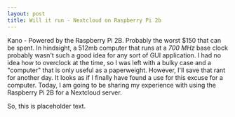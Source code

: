 ```yaml
---
layout: post
title: Will it run - Nextcloud on Raspberry Pi 2b
---
```


Kano - Powered by the Raspberry Pi 2B. Probably the worst $150 that can be spent. In hindsight, a 512mb computer that runs at a *700 MHz* base clock probably wasn't such a good idea for any sort of GUI application. I had no idea how to overclock at the time, so I was left with a bulky case and a "computer" that is only useful as a paperweight. However, I'll save that rant for another day. It looks as if I finally have found a use for this excuse for a computer. Today, I am going to be sharing my experience with using the Raspberry Pi 2B for a Nextcloud server.

So, this is placeholder text.
